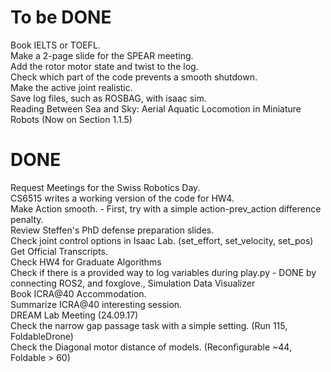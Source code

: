 # To be DONE
Book IELTS or TOEFL. \
Make a 2-page slide for the SPEAR meeting. \
Add the rotor motor state and twist to the log. \
Check which part of the code prevents a smooth shutdown. \
Make the active joint realistic. \
Save log files, such as ROSBAG, with isaac sim. \
Reading Between Sea and Sky: Aerial Aquatic Locomotion in Miniature Robots (Now on Section 1.1.5)


# DONE
Request Meetings for the Swiss Robotics Day. \
CS6515 writes a working version of the code for HW4. \
Make Action smooth. - First, try with a simple action-prev_action difference penalty. \
Review Steffen's PhD defense preparation slides. \
Check joint control options in Isaac Lab. (set_effort, set_velocity, set_pos) \
Get Official Transcripts. \
Check HW4 for Graduate Algorithms \
Check if there is a provided way to log variables during play.py - DONE by connecting ROS2, and foxglove., Simulation Data Visualizer \
Book ICRA@40 Accommodation. \
Summarize ICRA@40 interesting session. \
DREAM Lab Meeting (24.09.17) \
Check the narrow gap passage task with a simple setting. (Run 115, FoldableDrone) \
Check the Diagonal motor distance of models. (Reconfigurable ~44, Foldable > 60)
